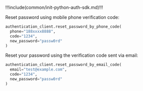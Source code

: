 !!!include(common/init-python-auth-sdk.md)!!!

Reset password using mobile phone verification code:

```python
authentication_client.reset_password_by_phone_code(
  phone="188xxxx8888",
  code="1234",
  new_password="passw0rd"
)
```

Reset your password using the verification code sent via email:

```python
authentication_client.reset_password_by_email_code(
  email="test@example.com",
  code="1234",
  new_password="passw0rd"
)
```
